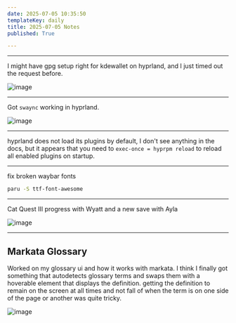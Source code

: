 ```yaml
---
date: 2025-07-05 10:35:50
templateKey: daily
title: 2025-07-05 Notes
published: True

---
```


---

I might have gpg setup right for kdewallet on hyprland, and I just timed out the request before.

![image](https://dropper.wayl.one/api/file/0870a551-75a7-4547-a8a5-6fa1aad30716.webp)

---

Got `swaync` working in hyprland.

![image](https://dropper.wayl.one/api/file/86aa4818-934c-4730-83b6-f26c247380f6.webp)

---

hyprland does not load its plugins by default, I don't see anything in the
docs, but it appears that you need to `exec-once = hyprpm reload` to reload all
enabled plugins on startup.

---

fix broken waybar fonts

``` bash
paru -S ttf-font-awesome
```

---

Cat Quest III progress with Wyatt and a new save with Ayla

![image](https://dropper.wayl.one/api/file/5ce8b10d-2755-4dd7-8049-77149dae8ccd.webp)

---

## Markata Glossary

Worked on my glossary ui and how it works with markata.  I think I finally got
something that autodetects glossary terms and swaps them with a hoverable
element that displays the definition.  getting the definition to remain on the
screen at all times and not fall of when the term is on one side of the page or
another was quite tricky.

![image](https://dropper.wayl.one/api/file/d4b3c75b-4d3c-465c-9368-bf66abb7f381.webp)
